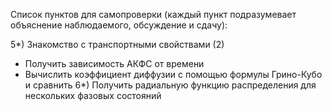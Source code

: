 <!-- Суть задания - моделирование движения системы атомов (газа/жидкости) методом молекулярной динамики.
Задание можете выполнить на удобном для вас языке программирования (чаще выбирают C/C++, реже - python, fortran). Использование библиотек для больших функций ( числ. Схема, существенная обработка данных и т.п.) не допускается  -->

Список пунктов для самопроверки (каждый пункт подразумевает объяснение наблюдаемого, обсуждение и сдачу):
<!-- 1) Моделирование системы атомов (газа/жидкости)
 - Численная схема Верле
 - Взаимодействие атомов по потенциалу Леннарда-Джонса
 - Периодические граничные условия -->
<!-- 2) Проверка
 - Закон сохранения энергии
 - Закон сохранения импульса
 - Распределение по скоростям (Максвелл) -->
<!-- 3) Анимация движения атомов (например, с помощью программы Ovito) -->
<!-- 4) Знакомство с транспортными свойствами
- Получить зависимость среднеквадратического смещения от времени
- Оценить коэффициент диффузии
- Оценить эффективное сечение столкновения, длину свободного пробега
несколькими способами (как минимум, двумя) и сравнить -->



5*) Знакомство с транспортными свойствами (2)
- Получить зависимость АКФС от времени
- Вычислить коэффициент диффузии с помощью формулы Грино-Кубо и сравнить
6*) Получить радиальную функцию распределения для нескольких фазовых
состояний